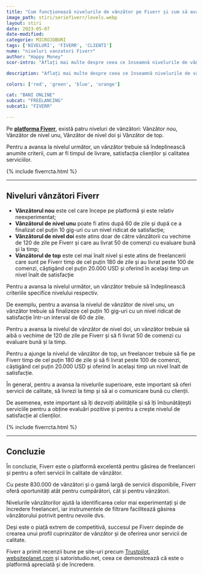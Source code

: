 ```yaml
---
title: "Cum funcționează nivelurile de vânzător pe Fiverr și cum să avansezi?" 
image_path: stiri/seriefiverr/levels.webp
layout: stiri
date: 2023-05-07
date-modified: 
categorie: MICROJOBURI
tags: ['NIVELURI', 'FIVERR', 'CLIENTI']
nume: "niveluri vanzatori Fiverr"
author: "Happy Money"
scor-intro: "Aflați mai multe despre ceea ce înseamnă nivelurile de vânzător Fiverr și cum puteți avansa în această ierarhie."

description: "Aflați mai multe despre ceea ce înseamnă nivelurile de vânzător Fiverr și cum puteți avansa în această ierarhie."

colors: ['red', 'green', 'blue', 'orange']

cat: "BANI ONLINE"
subcat: "FREELANCING"
subcat1: "FIVERR"

---
```


Pe **[platforma Fiverr](https://totredus.ro/stiri/castiga-bani-fiverr-romania/)**, există patru niveluri de vânzători: Vânzător nou, Vânzător de nivel unu, Vânzător de nivel doi și Vânzător de top.

Pentru a avansa la nivelul următor, un vânzător trebuie să îndeplinească anumite criterii, cum ar fi timpul de livrare, satisfacția clienților și calitatea serviciilor.

{% include fiverrcta.html %}

---
## Niveluri vânzători Fiverr

- **Vânzătorul nou** este cel care începe pe platformă și este relativ neexperimentat;
- **Vânzătorul de nivel unu** poate fi atins după 60 de zile și după ce a finalizat cel puțin 10 gig-uri cu un nivel ridicat de satisfacție;
- **Vânzătorul de nivel doi** este atins doar de către vânzătorii cu vechime de 120 de zile pe Fiverr și care au livrat 50 de comenzi cu evaluare bună și la timp;
- **Vânzătorul de top** este cel mai înalt nivel și este atins de freelancerii care sunt pe Fiverr timp de cel puțin 180 de zile și au livrat peste 100 de comenzi, câștigând cel puțin 20.000 USD și oferind în același timp un nivel înalt de satisfacție

Pentru a avansa la nivelul următor, un vânzător trebuie să îndeplinească criteriile specifice nivelului respectiv.

De exemplu, pentru a avansa la nivelul de vânzător de nivel unu, un vânzător trebuie să finalizeze cel puțin 10 gig-uri cu un nivel ridicat de satisfacție într-un interval de 60 de zile.

Pentru a avansa la nivelul de vânzător de nivel doi, un vânzător trebuie să aibă o vechime de 120 de zile pe Fiverr și să fi livrat 50 de comenzi cu evaluare bună și la timp.

Pentru a ajunge la nivelul de vânzător de top, un freelancer trebuie să fie pe Fiverr timp de cel puțin 180 de zile și să fi livrat peste 100 de comenzi, câștigând cel puțin 20.000 USD și oferind în același timp un nivel înalt de satisfacție.

În general, pentru a avansa la nivelurile superioare, este important să oferi servicii de calitate, să livrezi la timp și să ai o comunicare bună cu clienții.

De asemenea, este important să îți dezvolți abilitățile și să îți îmbunătățești serviciile pentru a obține evaluări pozitive și pentru a crește nivelul de satisfacție al clienților.

{% include fiverrcta.html %}

---
## Concluzie

În concluzie, Fiverr este o platformă excelentă pentru găsirea de freelanceri și pentru a oferi servicii în calitate de vânzător.

Cu peste 830.000 de vânzători și o gamă largă de servicii disponibile, Fiverr oferă oportunități atât pentru cumpărători, cât și pentru vânzători.

Nivelurile vânzătorilor ajută la identificarea celor mai experimentați și de încredere freelanceri, iar instrumentele de filtrare facilitează găsirea vânzătorului potrivit pentru nevoile dvs.

Deși este o piață extrem de competitivă, succesul pe Fiverr depinde de crearea unui profil cuprinzător de vânzător și de oferirea unor servicii de calitate.

Fiverr a primit recenzii bune pe site-uri precum [Trustpilot](https://www.trustpilot.com/review/www.fiverr.com), [websiteplanet.com](https://www.websiteplanet.com/ro/freelance-websites/fiverr/) și satoristudio.net, ceea ce demonstrează că este o platformă apreciată și de încredere.